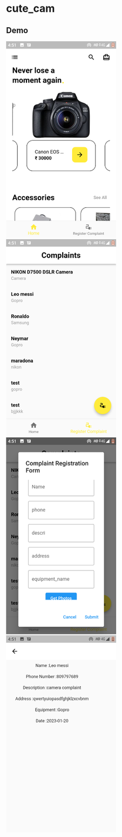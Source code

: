 # cute_cam



## Demo
<img src="Demo/Screenshot_20230120-165105.png" width="300px" height="auto">
<img src="Demo/Screenshot_20230120-165114.png" width="300px" height="auto">
<img src="Demo/Screenshot_20230120-165123.png" width="300px" height="auto">
<img src="Demo/Screenshot_20230120-165133.png" width="300px" height="auto">


